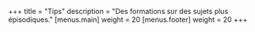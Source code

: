+++
title = "Tips"
description = "Des formations sur des sujets plus épisodiques."
[menus.main]
  weight = 20
[menus.footer]
  weight = 20
+++


